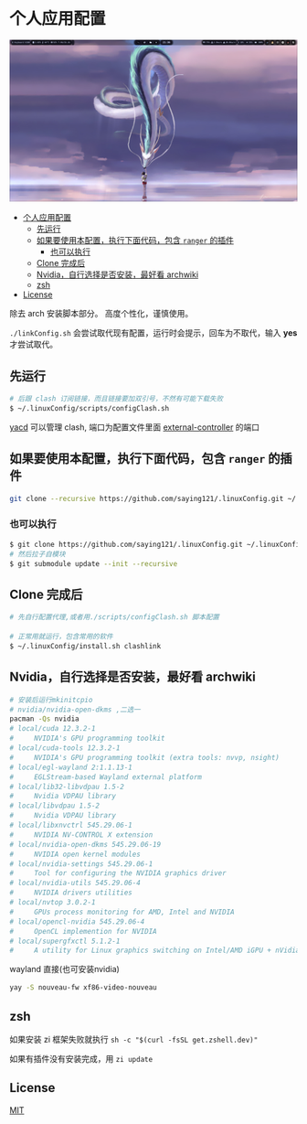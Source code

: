 # 个人应用配置

![桌面图像](./pictures/wayland.png)

<!--toc:start-->
- [个人应用配置](#个人应用配置)
  - [先运行](#先运行)
  - [如果要使用本配置，执行下面代码，包含 `ranger` 的插件](#如果要使用本配置执行下面代码包含-ranger-的插件)
    - [也可以执行](#也可以执行)
  - [Clone 完成后](#clone-完成后)
  - [Nvidia，自行选择是否安装，最好看 archwiki](#nvidia自行选择是否安装最好看-archwiki)
  - [zsh](#zsh)
- [License](#license)
<!--toc:end-->

除去 arch 安装脚本部分。
高度个性化，谨慎使用。

`./linkConfig.sh` 会尝试取代现有配置，运行时会提示，回车为不取代，输入 **yes** 才尝试取代。

## 先运行

```bash
# 后跟 clash 订阅链接，而且链接要加双引号，不然有可能下载失败
$ ~/.linuxConfig/scripts/configClash.sh
```

[yacd](http://yacd.metacubex.one) 可以管理 clash,
端口为配置文件里面 [external-controller](http://127.0.0.1:19090)  的端口

## 如果要使用本配置，执行下面代码，包含 `ranger` 的插件

```bash
git clone --recursive https://github.com/saying121/.linuxConfig.git ~/.linuxConfig
```

### 也可以执行

```bash
$ git clone https://github.com/saying121/.linuxConfig.git ~/.linuxConfig
# 然后拉子自模块
$ git submodule update --init --recursive
```

## Clone 完成后

```bash
# 先自行配置代理,或者用./scripts/configClash.sh 脚本配置

# 正常用就运行，包含常用的软件
$ ~/.linuxConfig/install.sh clashlink
```

## Nvidia，自行选择是否安装，最好看 archwiki

```bash
# 安装后运行mkinitcpio
# nvidia/nvidia-open-dkms ,二选一
pacman -Qs nvidia
# local/cuda 12.3.2-1
#     NVIDIA's GPU programming toolkit
# local/cuda-tools 12.3.2-1
#     NVIDIA's GPU programming toolkit (extra tools: nvvp, nsight)
# local/egl-wayland 2:1.1.13-1
#     EGLStream-based Wayland external platform
# local/lib32-libvdpau 1.5-2
#     Nvidia VDPAU library
# local/libvdpau 1.5-2
#     Nvidia VDPAU library
# local/libxnvctrl 545.29.06-1
#     NVIDIA NV-CONTROL X extension
# local/nvidia-open-dkms 545.29.06-19
#     NVIDIA open kernel modules
# local/nvidia-settings 545.29.06-1
#     Tool for configuring the NVIDIA graphics driver
# local/nvidia-utils 545.29.06-4
#     NVIDIA drivers utilities
# local/nvtop 3.0.2-1
#     GPUs process monitoring for AMD, Intel and NVIDIA
# local/opencl-nvidia 545.29.06-4
#     OpenCL implemention for NVIDIA
# local/supergfxctl 5.1.2-1
#     A utility for Linux graphics switching on Intel/AMD iGPU + nVidia dGPU laptops
```

wayland 直接(也可安装nvidia)

```bash
yay -S nouveau-fw xf86-video-nouveau
```

## zsh

如果安装 zi 框架失败就执行 `sh -c "$(curl -fsSL get.zshell.dev)"`

如果有插件没有安装完成，用 `zi update`

## License

[MIT](./LICENSE)
